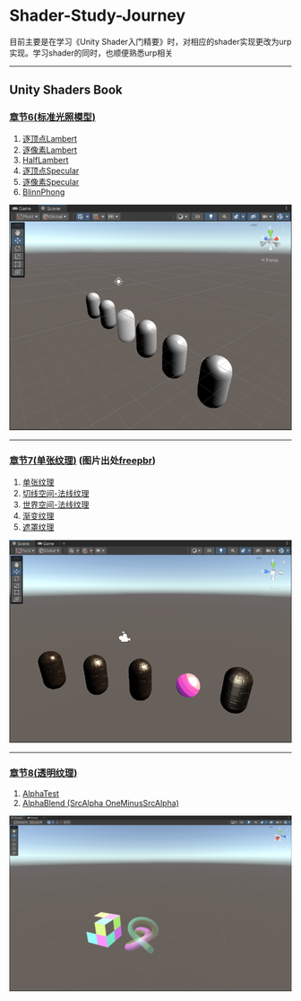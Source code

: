 # Shader-Study-Journey
目前主要是在学习《Unity Shader入门精要》时，对相应的shader实现更改为urp实现。学习shader的同时，也顺便熟悉urp相关

---

## Unity Shaders Book
### [章节6(标准光照模型)](Assets/Unity%20Shaders%20Book/Chapter%206)
1.  [逐顶点Lambert](Assets/Unity%20Shaders%20Book/Chapter%206/Diffuse/Chapter6-DiffuseVertexLevel.shader)
2.  [逐像素Lambert](Assets/Unity%20Shaders%20Book/Chapter%206/Diffuse/Chapter6-DiffusePixelLevel.shader)
3.  [HalfLambert](Assets/Unity%20Shaders%20Book/Chapter%206/Diffuse/Chapter6-HalfLambert.shader)
4.  [逐顶点Specular](Assets/Unity%20Shaders%20Book/Chapter%206/Specular/Chapter6-SpecularVertexLevel.shader)
5.  [逐像素Specular](Assets/Unity%20Shaders%20Book/Chapter%206/Specular/Chapter6-SpecularPixelLevel.shader)
6.  [BlinnPhong](Assets/Unity%20Shaders%20Book/Chapter%206/Specular/Chapter6-BlinnPhong.shader)

![](Diagram/Chapter_6.png)

---

### [章节7(单张纹理)](Assets/Unity%20Shaders%20Book/Chapter%207) (图片出处[freepbr](https://freepbr.com/product/damp-block-wall-pbr/))
1.  [单张纹理](Assets/Unity%20Shaders%20Book/Chapter%207/Chapter7-SingleTexture.shader)
2.  [切线空间-法线纹理](Assets/Unity%20Shaders%20Book/Chapter%207/Chapter7-NormalMapTangentSpace.shader)
3.  [世界空间-法线纹理](Assets/Unity%20Shaders%20Book/Chapter%207/Chapter7-NormalMapWorldSpace.shader)
4.  [渐变纹理](Assets/Unity%20Shaders%20Book/Chapter%207/Chapter7-RampTexture.shader)
5.  [遮罩纹理](Assets/Unity%20Shaders%20Book/Chapter%207/Chapter7-MaskTexture.shader)

![](Diagram/Chapter_7.png)

---

### [章节8(透明纹理)](Assets/Unity%20Shaders%20Book/Chapter%208)
1.  [AlphaTest](Assets/Unity%20Shaders%20Book/Chapter%208/Chapter8-AlphaTest.shader)
2.  [AlphaBlend (SrcAlpha OneMinusSrcAlpha)](Assets/Unity%20Shaders%20Book/Chapter%208/Chapter8-AlphaBlend.shader)

![](Diagram/Chapter_8.png)
